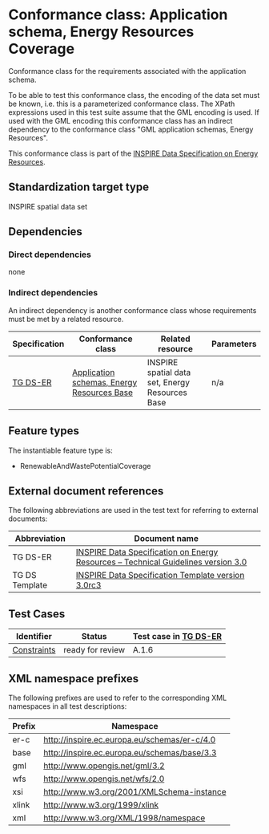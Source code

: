# Conformance class: Application schema, Energy Resources Coverage

Conformance class for the requirements associated with the application schema. 

To be able to test this conformance class, the encoding of the data set must be known, i.e. this is a parameterized conformance class. The XPath expressions used in this test suite assume that the GML encoding is used. If used with the GML encoding this conformance class has an indirect dependency to the conformance class "GML application schemas, Energy Resources".

This conformance class is part of the [INSPIRE Data Specification on Energy Resources](../README.md).

## Standardization target type

INSPIRE spatial data set

## Dependencies

### Direct dependencies

none

### Indirect dependencies

An indirect dependency is another conformance class whose requirements must be met by a related resource.

| Specification | Conformance class | Related resource | Parameters |
| ------------- | ----------------- | ---------------- | ---------- |
| [TG DS-ER](./README.md#ref_TG_DS_ER) | [Application schemas, Energy Resources Base](../er-as/README.md) | INSPIRE spatial data set, Energy Resources Base | n/a |
 
## Feature types <a name="feature-types"></a>

The instantiable feature type is:

* RenewableAndWastePotentialCoverage


## External document references

The following abbreviations are used in the test text for referring to external documents:

Abbreviation                     | Document name
-------------------------------- | --------------------------------------------------
TG DS-ER <a name="ref_TG_DS_ER"></a>   | [INSPIRE Data Specification on Energy Resources – Technical Guidelines version 3.0](http://inspire.ec.europa.eu/documents/Data_Specifications/INSPIRE_DataSpecification_ER_v3.0.pdf)
TG DS Template <a name="ref_TG_DS_tmpl"></a>   | [INSPIRE Data Specification Template version 3.0rc3](http://inspire.jrc.ec.europa.eu/documents/Data_Specifications/INSPIRE_DataSpecification_Template_v3.0rc3.pdf)

## Test Cases

| Identifier                                                        | Status   | Test case in [TG DS-ER](#ref_TG_DS_ER)  |
| ----------------------------------------------------------------- | -------- | ------------ |
| [Constraints](./constraints.md)  | ready for review  | A.1.6  |


## XML namespace prefixes <a name="namespaces"></a>

The following prefixes are used to refer to the corresponding XML namespaces in all test descriptions:

Prefix         | Namespace
-------------- | -------------------------------------------------
er-c		  	   | http://inspire.ec.europa.eu/schemas/er-c/4.0
base           | http://inspire.ec.europa.eu/schemas/base/3.3
gml            | http://www.opengis.net/gml/3.2
wfs            | http://www.opengis.net/wfs/2.0
xsi            | http://www.w3.org/2001/XMLSchema-instance
xlink          | http://www.w3.org/1999/xlink
xml            | http://www.w3.org/XML/1998/namespace
